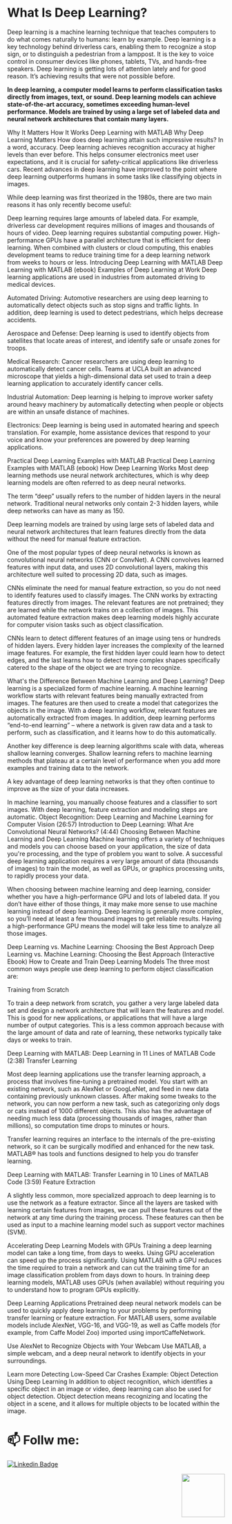 # What Is Deep Learning?

Deep learning is a machine learning technique that teaches computers to do what comes naturally to humans: learn by example. Deep learning is a key technology behind driverless cars, enabling them to recognize a stop sign, or to distinguish a pedestrian from a lamppost. It is the key to voice control in consumer devices like phones, tablets, TVs, and hands-free speakers. Deep learning is getting lots of attention lately and for good reason. It’s achieving results that were not possible before.

**In deep learning, a computer model learns to perform classification tasks directly from images, text, or sound. Deep learning models can achieve state-of-the-art accuracy, sometimes exceeding human-level performance. Models are trained by using a large set of labeled data and neural network architectures that contain many layers.**

Why It Matters
How It Works
Deep Learning with MATLAB
Why Deep Learning Matters
How does deep learning attain such impressive results?
In a word, accuracy. Deep learning achieves recognition accuracy at higher levels than ever before. This helps consumer electronics meet user expectations, and it is crucial for safety-critical applications like driverless cars. Recent advances in deep learning have improved to the point where deep learning outperforms humans in some tasks like classifying objects in images.

While deep learning was first theorized in the 1980s, there are two main reasons it has only recently become useful:

Deep learning requires large amounts of labeled data. For example, driverless car development requires millions of images and thousands of hours of video.
Deep learning requires substantial computing power. High-performance GPUs have a parallel architecture that is efficient for deep learning. When combined with clusters or cloud computing, this enables development teams to reduce training time for a deep learning network from weeks to hours or less.
Introducing Deep Learning with MATLAB
Deep Learning with MATLAB (ebook)
Examples of Deep Learning at Work
Deep learning applications are used in industries from automated driving to medical devices.

Automated Driving: Automotive researchers are using deep learning to automatically detect objects such as stop signs and traffic lights. In addition, deep learning is used to detect pedestrians, which helps decrease accidents.

Aerospace and Defense: Deep learning is used to identify objects from satellites that locate areas of interest, and identify safe or unsafe zones for troops.

Medical Research: Cancer researchers are using deep learning to automatically detect cancer cells. Teams at UCLA built an advanced microscope that yields a high-dimensional data set used to train a deep learning application to accurately identify cancer cells.

Industrial Automation: Deep learning is helping to improve worker safety around heavy machinery by automatically detecting when people or objects are within an unsafe distance of machines.

Electronics: Deep learning is being used in automated hearing and speech translation. For example, home assistance devices that respond to your voice and know your preferences are powered by deep learning applications.

Practical Deep Learning Examples with MATLAB
Practical Deep Learning Examples with MATLAB (ebook)
How Deep Learning Works
Most deep learning methods use neural network architectures, which is why deep learning models are often referred to as deep neural networks.

The term “deep” usually refers to the number of hidden layers in the neural network. Traditional neural networks only contain 2-3 hidden layers, while deep networks can have as many as 150.

Deep learning models are trained by using large sets of labeled data and neural network architectures that learn features directly from the data without the need for manual feature extraction.

One of the most popular types of deep neural networks is known as convolutional neural networks (CNN or ConvNet). A CNN convolves learned features with input data, and uses 2D convolutional layers, making this architecture well suited to processing 2D data, such as images.

CNNs eliminate the need for manual feature extraction, so you do not need to identify features used to classify images. The CNN works by extracting features directly from images. The relevant features are not pretrained; they are learned while the network trains on a collection of images. This automated feature extraction makes deep learning models highly accurate for computer vision tasks such as object classification.


CNNs learn to detect different features of an image using tens or hundreds of hidden layers. Every hidden layer increases the complexity of the learned image features. For example, the first hidden layer could learn how to detect edges, and the last learns how to detect more complex shapes specifically catered to the shape of the object we are trying to recognize.

What's the Difference Between Machine Learning and Deep Learning?
Deep learning is a specialized form of machine learning. A machine learning workflow starts with relevant features being manually extracted from images. The features are then used to create a model that categorizes the objects in the image. With a deep learning workflow, relevant features are automatically extracted from images. In addition, deep learning performs “end-to-end learning” – where a network is given raw data and a task to perform, such as classification, and it learns how to do this automatically.

Another key difference is deep learning algorithms scale with data, whereas shallow learning converges. Shallow learning refers to machine learning methods that plateau at a certain level of performance when you add more examples and training data to the network.

A key advantage of deep learning networks is that they often continue to improve as the size of your data increases.

In machine learning, you manually choose features and a classifier to sort images. With deep learning, feature extraction and modeling steps are automatic.
Object Recognition: Deep Learning and Machine Learning for Computer Vision (26:57)
Introduction to Deep Learning: What Are Convolutional Neural Networks? (4:44)
Choosing Between Machine Learning and Deep Learning
Machine learning offers a variety of techniques and models you can choose based on your application, the size of data you're processing, and the type of problem you want to solve. A successful deep learning application requires a very large amount of data (thousands of images) to train the model, as well as GPUs, or graphics processing units, to rapidly process your data.

When choosing between machine learning and deep learning, consider whether you have a high-performance GPU and lots of labeled data. If you don’t have either of those things, it may make more sense to use machine learning instead of deep learning. Deep learning is generally more complex, so you’ll need at least a few thousand images to get reliable results. Having a high-performance GPU means the model will take less time to analyze all those images.

Deep Learning vs. Machine Learning: Choosing the Best Approach
Deep Learning vs. Machine Learning: Choosing the Best Approach (Interactive Ebook)
How to Create and Train Deep Learning Models
The three most common ways people use deep learning to perform object classification are:

Training from Scratch

To train a deep network from scratch, you gather a very large labeled data set and design a network architecture that will learn the features and model. This is good for new applications, or applications that will have a large number of output categories. This is a less common approach because with the large amount of data and rate of learning, these networks typically take days or weeks to train.

Deep Learning with MATLAB: Deep Learning in 11 Lines of MATLAB Code (2:38)
Transfer Learning

Most deep learning applications use the transfer learning approach, a process that involves fine-tuning a pretrained model. You start with an existing network, such as AlexNet or GoogLeNet, and feed in new data containing previously unknown classes. After making some tweaks to the network, you can now perform a new task, such as categorizing only dogs or cats instead of 1000 different objects. This also has the advantage of needing much less data (processing thousands of images, rather than millions), so computation time drops to minutes or hours.

Transfer learning requires an interface to the internals of the pre-existing network, so it can be surgically modified and enhanced for the new task. MATLAB® has tools and functions designed to help you do transfer learning.

Deep Learning with MATLAB: Transfer Learning in 10 Lines of MATLAB Code (3:59)
Feature Extraction

A slightly less common, more specialized approach to deep learning is to use the network as a feature extractor. Since all the layers are tasked with learning certain features from images, we can pull these features out of the network at any time during the training process. These features can then be used as input to a machine learning model such as support vector machines (SVM).

Accelerating Deep Learning Models with GPUs
Training a deep learning model can take a long time, from days to weeks. Using GPU acceleration can speed up the process significantly. Using MATLAB with a GPU reduces the time required to train a network and can cut the training time for an image classification problem from days down to hours. In training deep learning models, MATLAB uses GPUs (when available) without requiring you to understand how to program GPUs explicitly.

Deep Learning Applications
Pretrained deep neural network models can be used to quickly apply deep learning to your problems by performing transfer learning or feature extraction. For MATLAB users, some available models include AlexNet, VGG-16, and VGG-19, as well as Caffe models (for example, from Caffe Model Zoo) imported using importCaffeNetwork.


Use AlexNet to Recognize Objects with Your Webcam
Use MATLAB, a simple webcam, and a deep neural network to identify objects in your surroundings.

Learn more
Detecting Low-Speed Car Crashes
Example: Object Detection Using Deep Learning
In addition to object recognition, which identifies a specific object in an image or video, deep learning can also be used for object detection. Object detection means recognizing and locating the object in a scene, and it allows for multiple objects to be located within the image.

# 📫 Follw me: 

[![Linkedin Badge](https://img.shields.io/badge/-PiyushPathak-blue?style=flat-square&logo=Linkedin&logoColor=white&link=https://www.linkedin.com/in/piyushpathak03/)](https://www.linkedin.com/in/piyushpathak03/)

<p  align="right"><img height="100" src = "https://media.giphy.com/media/l3URDstnIjBNY7rwLB/giphy.gif"></p>
